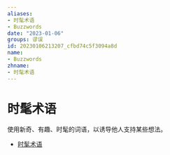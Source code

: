```yaml
---
aliases:
- 时髦术语
- Buzzwords
date: "2023-01-06"
groups: 谬误
id: 20230106213207_cfbd74c5f3094a8d
name:
- Buzzwords
zhname:
- 时髦术语
---
```


# 时髦术语

使用新奇、有趣、时髦的词语，以诱导他人支持某些想法。

* [时髦术语](https://zh.wikipedia.org/wiki/%E6%99%82%E9%AB%A6%E8%A1%93%E8%AA%9E)
